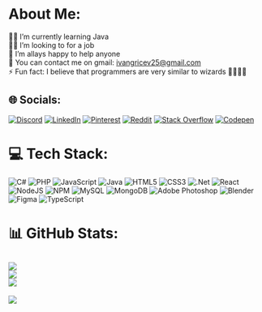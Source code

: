 # About Me:
👨‍💻 I’m currently learning Java<br>🧑‍💼 I’m looking to for a job<br>🤝 I’m allays happy to help anyone<br>💬 You can contact me on gmail: ivangricev25@gmail.com<br>⚡ Fun fact: I believe that programmers are very similar to wizards 🧙‍♂️👨‍💻


## 🌐 Socials:
[![Discord](https://img.shields.io/badge/Discord-%237289DA.svg?logo=discord&logoColor=white)](https://discord.gg/filfinnr) [![LinkedIn](https://img.shields.io/badge/LinkedIn-%230077B5.svg?logo=linkedin&logoColor=white)](https://linkedin.com/in/IvanGricev) [![Pinterest](https://img.shields.io/badge/Pinterest-%23E60023.svg?logo=Pinterest&logoColor=white)](https://pinterest.com/Notteek) [![Reddit](https://img.shields.io/badge/Reddit-%23FF4500.svg?logo=Reddit&logoColor=white)](https://reddit.com/user/Winfeil) [![Stack Overflow](https://img.shields.io/badge/-Stackoverflow-FE7A16?logo=stack-overflow&logoColor=white)](https://stackoverflow.com/users/27310377) [![Codepen](https://img.shields.io/badge/Codepen-000000?style=for-the-badge&logo=codepen&logoColor=white)](https://codepen.io/Ivan-Gricev) 

# 💻 Tech Stack:
![C#](https://img.shields.io/badge/c%23-%23239120.svg?style=for-the-badge&logo=csharp&logoColor=white) ![PHP](https://img.shields.io/badge/php-%23777BB4.svg?style=for-the-badge&logo=php&logoColor=white) ![JavaScript](https://img.shields.io/badge/javascript-%23323330.svg?style=for-the-badge&logo=javascript&logoColor=%23F7DF1E) ![Java](https://img.shields.io/badge/java-%23ED8B00.svg?style=for-the-badge&logo=openjdk&logoColor=white) ![HTML5](https://img.shields.io/badge/html5-%23E34F26.svg?style=for-the-badge&logo=html5&logoColor=white) ![CSS3](https://img.shields.io/badge/css3-%231572B6.svg?style=for-the-badge&logo=css3&logoColor=white) ![.Net](https://img.shields.io/badge/.NET-5C2D91?style=for-the-badge&logo=.net&logoColor=white) ![React](https://img.shields.io/badge/react-%2320232a.svg?style=for-the-badge&logo=react&logoColor=%2361DAFB) ![NodeJS](https://img.shields.io/badge/node.js-6DA55F?style=for-the-badge&logo=node.js&logoColor=white) ![NPM](https://img.shields.io/badge/NPM-%23CB3837.svg?style=for-the-badge&logo=npm&logoColor=white) ![MySQL](https://img.shields.io/badge/mysql-4479A1.svg?style=for-the-badge&logo=mysql&logoColor=white) ![MongoDB](https://img.shields.io/badge/MongoDB-%234ea94b.svg?style=for-the-badge&logo=mongodb&logoColor=white) ![Adobe Photoshop](https://img.shields.io/badge/adobe%20photoshop-%2331A8FF.svg?style=for-the-badge&logo=adobe%20photoshop&logoColor=white) ![Blender](https://img.shields.io/badge/blender-%23F5792A.svg?style=for-the-badge&logo=blender&logoColor=white) ![Figma](https://img.shields.io/badge/figma-%23F24E1E.svg?style=for-the-badge&logo=figma&logoColor=white) ![TypeScript](https://img.shields.io/badge/typescript-%23007ACC.svg?style=for-the-badge&logo=typescript&logoColor=white)
# 📊 GitHub Stats:
![](https://github-readme-stats.vercel.app/api?username=IvanGricev&theme=dark&hide_border=false&include_all_commits=true&count_private=false)<br/>
![](https://github-readme-streak-stats.herokuapp.com/?user=IvanGricev&theme=dark&hide_border=false)<br/>
![](https://github-readme-stats.vercel.app/api/top-langs/?username=IvanGricev&theme=dark&hide_border=false&include_all_commits=true&count_private=false&layout=compact)
---
[![](https://visitcount.itsvg.in/api?id=IvanGricev&icon=2&color=11)](https://visitcount.itsvg.in)

<!-- Proudly created with GPRM ( https://gprm.itsvg.in ) -->
